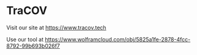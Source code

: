 # TraCOV

Visit our site at https://www.tracov.tech

Use our tool at https://www.wolframcloud.com/obj/5825a1fe-2878-4fcc-8792-99b693b026f7
